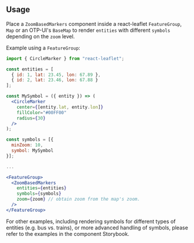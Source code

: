 ## Usage

Place a `ZoomBasedMarkers` component inside a react-leaflet `FeatureGroup`, `Map` or an OTP-UI's `BaseMap`
to render `entities` with different `symbols` depending on the `zoom` level.

Example using a `FeatureGroup`:

```jsx
import { CircleMarker } from "react-leaflet";

const entities = [
  { id: 1, lat: 23.45, lon: 67.89 },
  { id: 2, lat: 23.46, lon: 67.88 }
];

const MySymbol = ({ entity }) => (
  <CircleMarker
    center={[entity.lat, entity.lon]}
    fillColor="#00FF00"
    radius={30}
  />
);

const symbols = [{
  minZoom: 10,
  symbol: MySymbol
}];

...

<FeatureGroup>
  <ZoomBasedMarkers
    entities={entities}
    symbols={symbols}
    zoom={zoom} // obtain zoom from the map's zoom.
  />
</FeatureGroup>
```

For other examples, including rendering symbols for different types of entities (e.g. bus vs. trains),
or more advanced handling of symbols, please refer to the examples in the component Storybook.
